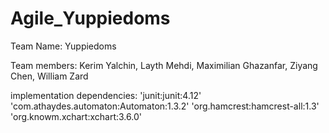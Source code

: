 # Agile_Yuppiedoms
Team Name: Yuppiedoms

Team members:
Kerim Yalchin,
Layth Mehdi,
Maximilian Ghazanfar,
Ziyang Chen,
William Zard

implementation dependencies:
'junit:junit:4.12'
'com.athaydes.automaton:Automaton:1.3.2'
'org.hamcrest:hamcrest-all:1.3'
'org.knowm.xchart:xchart:3.6.0'
